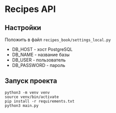 # Recipes API

## Настройки

Положить в файл `recipes_book/settings_local.py`

* DB_HOST - хост PostgreSQL
* DB_NAME - название базы
* DB_USER - пользователь
* DB_PASSWORD - пароль

## Запуск проекта

```
python3 -m venv venv
source venv/bin/activate
pip install -r requirements.txt
python3 main.py
```